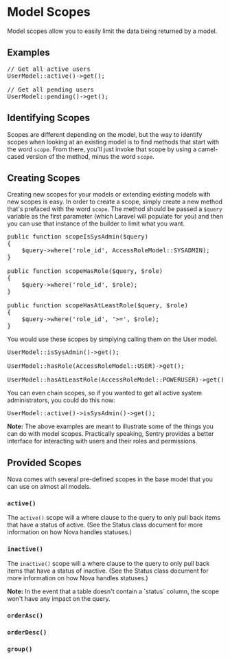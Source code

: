 # Model Scopes

Model scopes allow you to easily limit the data being returned by a model.

## Examples

<pre>// Get all active users
UserModel::active()->get();

// Get all pending users
UserModel::pending()->get();</pre>

## Identifying Scopes

Scopes are different depending on the model, but the way to identify scopes when looking at an existing model is to find methods that start with the word `scope`. From there, you'll just invoke that scope by using a camel-cased version of the method, minus the word `scope`.

## Creating Scopes

Creating new scopes for your models or extending existing models with new scopes is easy. In order to create a scope, simply create a new method that's prefaced with the word `scope`. The method should be passed a `$query` variable as the first parameter (which Laravel will populate for you) and then you can use that instance of the builder to limit what you want.

<pre>public function scopeIsSysAdmin($query)
{
	$query->where('role_id', AccessRoleModel::SYSADMIN);
}

public function scopeHasRole($query, $role)
{
	$query->where('role_id', $role);
}

public function scopeHasAtLeastRole($query, $role)
{
	$query->where('role_id', '>=', $role);
}</pre>

You would use these scopes by simplying calling them on the User model.

<pre>UserModel::isSysAdmin()->get();

UserModel::hasRole(AccessRoleModel::USER)->get();

UserModel::hasAtLeastRole(AccessRoleModel::POWERUSER)->get();</pre>

You can even chain scopes, so if you wanted to get all active system administrators, you could do this now:

<pre>UserModel::active()->isSysAdmin()->get();</pre>

<p class="alert alert-info"><strong>Note:</strong> The above examples are meant to illustrate some of the things you can do with model scopes. Practically speaking, Sentry provides a better interface for interacting with users and their roles and permissions.</p>

## Provided Scopes

Nova comes with several pre-defined scopes in the base model that you can use on almost all models.

### `active()`

The `active()` scope will a where clause to the query to only pull back items that have a status of active. (See the Status class document for more information on how Nova handles statuses.)

### `inactive()`

The `inactive()` scope will a where clause to the query to only pull back items that have a status of inactive. (See the Status class document for more information on how Nova handles statuses.)

<p class="alert alert-info"><strong>Note:</strong> In the event that a table doesn't contain a `status` column, the scope won't have any impact on the query.</p>

### `orderAsc()`

### `orderDesc()`

### `group()`